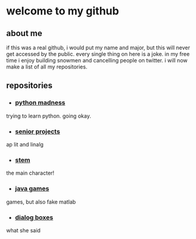 # welcome to my github

## about me
if this was a real github, i would put my name and major, but this will never get accessed by the public.  every single thing on here is a joke.  in my free time i enjoy building snowmen and cancelling people on twitter.  i will now make a list of all my repositories.  

## repositories

- ### [python madness](https://github.com/deadfishh/python-madness)
trying to learn python. going okay.
- ### [senior projects](https://github.com/deadfishh/senior-shit)
ap lit and linalg
- ### [stem](https://github.com/deadfishh/stem)
the main character!
- ### [java games](https://github.com/deadfishh/games)
games, but also fake matlab
- ### [dialog boxes](https://github.com/deadfishh/dialog-boxes)
what she said
